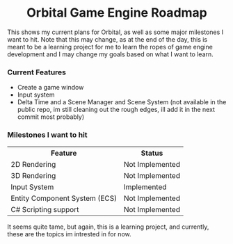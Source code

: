 <h1 align="center">Orbital Game Engine Roadmap</h1>

<p>This shows my current plans for Orbital, as well as some major milestones I want to hit. Note that this may change, as at the end of the day, this is meant to be a learning project for me to learn the ropes
of game engine development and I may change my goals based on what I want to learn.</p>

<h3>Current Features</h3>
<ul>
  <li>Create a game window</li>
  <li>Input system</li>
  <li>Delta Time and a Scene Manager and Scene System (not available in the public repo, im still cleaning out the rough edges, ill add it in the next commit most probably)</li>
</ul>

<h3>Milestones I want to hit</h3>
<table>
   <tr>
      <th>Feature</th>
      <th>Status</th>
   </tr>
   <tr>
     <td>2D Rendering</td>
     <td>Not Implemented</td>
   </tr>
   <tr>
     <td>3D Rendering</td>
     <td>Not Implemented</td>
   </tr>
   <tr>
     <td>Input System</td>
     <td>Implemented</td>
   </tr>
   <tr>
     <td>Entity Component System (ECS)</td>
     <td>Not Implemented</td>
   </tr>
   <tr>
    <td>C# Scripting support</td>
    <td>Not Implemented</td>
   </tr>
</table>

<p>It seems quite tame, but again, this is a learning project, and currently, these are the topics im intrested in for now.</p>
